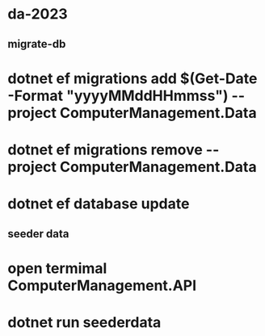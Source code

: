 # da-2023

## migrate-db

# dotnet ef migrations add $(Get-Date -Format "yyyyMMddHHmmss") --project ComputerManagement.Data

# dotnet ef migrations remove --project ComputerManagement.Data

# dotnet ef database update

## seeder data

# open termimal ComputerManagement.API

# dotnet run seederdata
